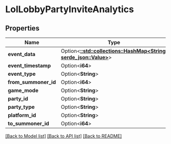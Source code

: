 # LolLobbyPartyInviteAnalytics

## Properties

Name | Type | Description | Notes
------------ | ------------- | ------------- | -------------
**event_data** | Option<[**::std::collections::HashMap<String, serde_json::Value>**](serde_json::Value.md)> |  | [optional]
**event_timestamp** | Option<**i64**> |  | [optional]
**event_type** | Option<**String**> |  | [optional]
**from_summoner_id** | Option<**i64**> |  | [optional]
**game_mode** | Option<**String**> |  | [optional]
**party_id** | Option<**String**> |  | [optional]
**party_type** | Option<**String**> |  | [optional]
**platform_id** | Option<**String**> |  | [optional]
**to_summoner_id** | Option<**i64**> |  | [optional]

[[Back to Model list]](../README.md#documentation-for-models) [[Back to API list]](../README.md#documentation-for-api-endpoints) [[Back to README]](../README.md)



